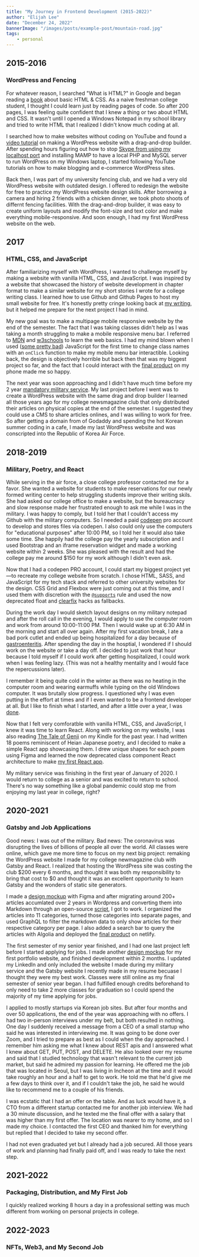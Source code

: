 ```yaml
---
title: "My Journey in Frontend Development (2015-2022)"
author: "Elijah Lee"
date: "December 24, 2022"
bannerImage: "/images/posts/example-post/mountain-road.jpg"
tags:
    - personal
---
```


## 2015-2016
### WordPress and Fencing

For whatever reason, I searched "What is HTML?" in Google and began reading a [book](https://htmlandcssbook.com/sample-chapter/) about basic HTML & CSS. As a naive freshman college student, I thought I could learn just by reading pages of code. So after 200 pages, I was feeling quite confident that I knew a thing or two about HTML and CSS. It wasn't until I opened a Windows Notepad in my school library and tried to write HTML that I realized I didn't know much coding at all.

I searched how to make websites without coding on YouTube and found a [video tutorial](https://www.youtube.com/watch?v=F0Dx7fmAINM) on making a WordPress website with a drag-and-drop builder. After  spending hours figuring out how to stop [Skype from using my localhost port](https://stackoverflow.com/questions/30415201/apache-needs-port-80-mamp) and installing MAMP to have a local PHP and MySQL server to run WordPress on my Windows laptop, I started following YouTube tutorials on how to make blogging and e-commerce WordPress sites.

Back then, I was part of my university fencing club, and we had a very old WordPress website with outdated design. I offered to redesign the website for free to practice my WordPress website design skills. After borrowing a camera and hiring 2 friends with a chicken dinner, we took photo shoots of differnt fencing facilities. With the drag-and-drop builder, it was easy to create uniform layouts and modify the font-size and text color and make everything mobile-responsive. And soon enough, I had my first WordPress website on the web.
## 2017
### HTML, CSS, and JavaScript

After familiarizing myself with WordPress, I wanted to challenge myself by making a website with vanilla HTML, CSS, and JavaScript. I was inspired by a website that showcased the history of website development in chapter format to make a similar website for my short stories I wrote for a college writing class. I learned how to use Github and Github Pages to host my small website for free. It's honestly pretty cringe looking back at [my writing](https://eliya33.github.io/stories/index.html), but it helped me prepare for the next project I had in mind. 


My new goal was to make a multipage mobile responsive website by the end of the semester. The fact that I was taking classes didn't help as I was taking a month struggling to make a mobile responsive menu bar. I referred to [MDN](https://developer.mozilla.org/en-US/) and [w3schools](https://www.w3schools.com/) to learn the web basics. I had my mind blown when I used ([some pretty bad](https://codepen.io/eliya33/pen/jwGZmP)) JavaScript for the first time to change class names with an `onClick` function to make my mobile menu bar interactible. Looking back, the design is objectively horrible but back then that was my biggest project so far, and the fact that I could interact with the [final product](https://eliya33.github.io/church/index.html) on my phone made me so happy.

The next year was soon approaching and I didn't have much time before my 2 year [mandatory military service](https://en.wikipedia.org/wiki/Conscription_in_South_Korea). My last project before I went was to create a WordPress website with the same drag and drop builder I learned all those years ago for my college newsmagazine club that only distributed their articles on physical copies at the end of the semester. I suggested they could use a CMS to share articles onlines, and I was willing to work for free. So after getting a domain from of Godaddy and spending the hot Korean summer coding in a cafe, I made my last WordPress website and was conscripted into the Republic of Korea Air Force.

## 2018-2019
### Military, Poetry, and React

While serving in the air force, a close college professor contacted me for a favor. She wanted a website for students to make reservations for our newly formed writing center to help struggling students improve their writing skils. She had asked our college office to make a website, but the bureaucracy and slow response made her frustrated enough to ask me while I was in the military. I was happy to comply, but I told her that I couldn't access my Github with the military computers. So I needed a paid [codepen](https://codepen.io/your-work) pro account to develop and stores files via codepen. I also could only use the computers for "educational purposes" after 10:00 PM, so I told her it would also take some time. She happily had the college pay the yearly subscription and I used Bootstrap and an iframe reservation widget and made a working website within 2 weeks. She was pleased with the result and had the college pay me around $150 for my work although I didn't even ask.

Now that I had a codepen PRO account, I could start my biggest project yet—to recreate my college website from scratch. I chose HTML, SASS, and JavaScript for my tech stack and referred to other university websites for the design. CSS Grid and Flexbox were just coming out at this time, and I used them with discretion with the [`@supports`](https://developer.mozilla.org/en-US/docs/Web/CSS/@supports) rule and used the now deprecated float and [clearfix](https://www.w3schools.com/howto/howto_css_clearfix.asp) hacks as fallbacks.

During the work day I would sketch layout designs on my military notepad and after the roll call in the evening, I would apply to use the computer room and work from around 10:00-11:00 PM. Then I would wake up at 6:30 AM in the morning and start all over again. After my first vacation break, I ate a bad pork cutlet and ended up being hospitalized for a day because of [gastroenteritis](https://en.wikipedia.org/wiki/Gastroenteritis). After spending the day in the hosptial, I wondered if I should work on the website or take a day off. I decided to just work that hour because I told myself if I could work after getting hospitalized, I could work when I was feeling lazy. (This was not a healthy mentality and I would face the repercussions later).

I remember it being quite cold in the winter as there was no heating in the computer room and wearing earmuffs while typing on the old Windows computer. It was brutally slow progress. I questioned why I was even putting in the effort at times and if I even wanted to be a frontend developer at all. But I like to finish what I started, and after a little over a year, I was [done](https://devejlee.github.io/uic/).

Now that I felt very comforatble with vanilla HTML, CSS, and JavaScript, I knew it was time to learn React. Along with working on my website, I was also reading [The Tale of Genji](https://en.wikipedia.org/wiki/The_Tale_of_Genji) on my Kindle for the past year. I had written 18 poems reminiscent of Heian Japanese poetry, and I decided to make a simple React app showcasing them. I drew unique shapes for each poem using Figma and learned the now deprecated class component React architecture to make [my first React app](https://devejlee.github.io/andair/). 

My military service was finishing in the first year of January of 2020. I would return to college as a senior and was excited to return to school. There's no way something like a global pandemic could stop me from enjoying my last year in college, right?

## 2020-2021
### Gatsby and Job Applications

Good news: I was out of the military. Bad news: The coronavirus was disrupting the lives of billions of people all over the world. All classes were online, which gave me more time to focus on my next big project: remaking the WordPress website I made for my college newmagazine club with Gatsby and React. I realized that hosting the WordPress site was costing the club $200 every 6 months, and thought it was both my responsibility to bring that cost to $0 and thought it was an excellent opportunity to learn Gatsby and the wonders of static site generators.

I made a [design mockup](https://www.figma.com/file/NK6Nc7H6AtACiu5ukZxU2F/Scribe?node-id=0%3A1&t=kGQIKIDP0X7QtvAD-1) with Figma and after migrating around 200+ articles accumlated over 2 years in Wordpress and converting them into Markdown through an open-source [script](https://github.com/lonekorean/wordpress-export-to-markdown), I got to work. I organized the articles into 11 categories, turned those categories into separate pages, and used GraphQL to filter the markdown data to only show articles for their respective category per page. I also added a search bar to query the articles with Algolia and deployed the [final product](https://yonseiuicscribe.netlify.app/) on netlify.

The first semester of my senior year finished, and I had one last project left before I started applying for jobs. I made another [design mockup](https://www.figma.com/file/nfPAa7RIifPmbdD0n69Yqa/Portfolio-Website?node-id=0%3A1) for my first portfolio website, and finished development within 2 months. I updated my LinkedIn and only included the website I made during my military service and the Gatsby website I recently made in my resume becuase I thought they were my best work. Classes were still online as my final semester of senior year began. I had fulfilled enough credits beforehand to only need to take 2 more classes for graduation so I could spend the majority of my time applying for jobs.

I applied to mostly startups via Korean job sites. But after four months and over 50 applications, the end of the year was approaching with no offers. I had two in-person interviews under my belt, but both resulted in nothing. One day I suddenly received a message from a CEO of a small startup who said he was interested in interviewing me. It was going to be done over Zoom, and I tried to prepare as best as I could when the day approached. I remember him asking me what I knew about REST apis and I answered what I knew about GET, PUT, POST, and DELETE. He also looked over my resume and said that I studied technology that wasn't relevant to the current job market, but said he admired my passion for learning. He offered me the job that was located in Seoul, but I was living in Incheon at the time and it would take roughly an hour and a half to get to work. He told me that he'd give me a few days to think over it, and if I couldn't take the job, he said he would like to recommend me to a couple of his friends.

I was ecstatic that I had an offer on the table. And as luck would have it, a CTO from a different startup contacted me for another job interview. We had a 30 minute discussion, and he texted me the final offer with a salary that was higher than my first offer. The location was nearer to my home, and so I made my choice. I contacted the first CEO and thanked him for everything but replied that I decided to take my second offer.

I had not even graduated yet but I already had a job secured. All those years of work and planning had finally paid off, and I was ready to take the next step. 

## 2021-2022
### Packaging, Distribution, and My First Job

I quickly realized working 8 hours a day in a professional setting was much different from working on personal projects in college.

## 2022-2023
### NFTs, Web3, and My Second Job